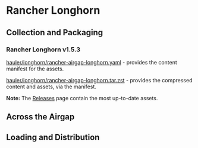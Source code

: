 # Rancher Longhorn

## Collection and Packaging

### Rancher Longhorn v1.5.3

[hauler/longhorn/rancher-airgap-longhorn.yaml](https://rancher-airgap.s3.amazonaws.com/v1.6.3/hauler/longhorn/rancher-airgap-longhorn.yaml) - provides the content manifest for the assets.

[hauler/longhorn/rancher-airgap-longhorn.tar.zst](https://rancher-airgap.s3.amazonaws.com/v1.6.3/hauler/longhorn/rancher-airgap-longhorn.tar.zst) - provides the compressed content and assets, via the manifest.

**Note:** The [Releases](https://github.com/zackbradys/rancher-airgap/releases) page contain the most up-to-date assets.

## Across the Airgap

## Loading and Distribution